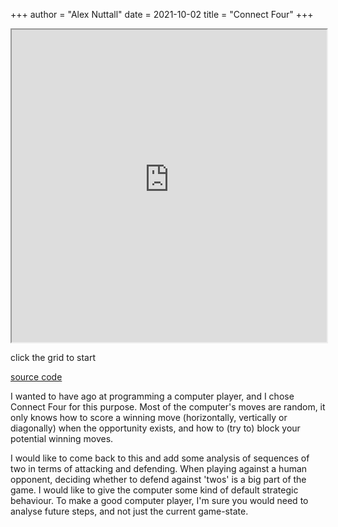 +++
author = "Alex Nuttall"
date = 2021-10-02
title = "Connect Four"
+++
<iframe width="100%" height="500" name="iframe" src="https://goofy-bhaskara-6f277b.netlify.app/"></iframe>

click the grid to start

[source code](https://github.com/thick-hollins/c4)

I wanted to have ago at programming a computer player, and I chose Connect Four for this purpose. Most of the computer's moves are random, it only knows how to score a winning move (horizontally, vertically or diagonally) when the opportunity exists, and how to (try to) block your potential winning moves. 

I would like to come back to this and add some analysis of sequences of two in terms of attacking and defending. When playing against a human opponent, deciding whether to defend against 'twos' is a big part of the game. I would like to give the computer some kind of default strategic behaviour. To make a good computer player, I'm sure you would need to analyse future steps, and not just the current game-state.